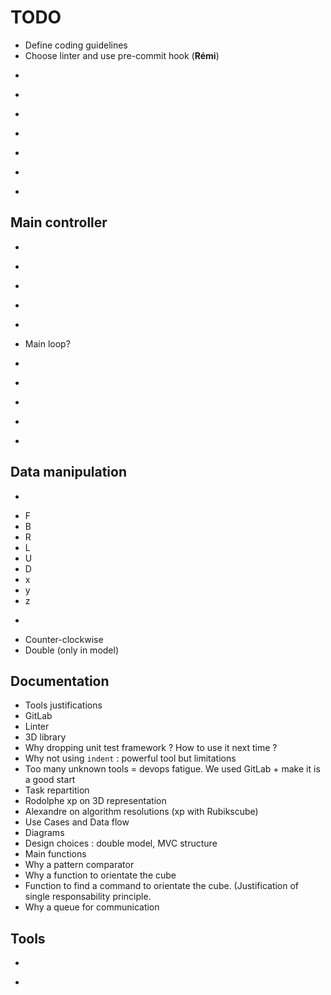 # TODO
* Define coding guidelines
* Choose linter and use pre-commit hook (**Rémi**)
*  ~~~Set up GitLab server (**Alex**)~~~
* ~~~Choose graphical engine/library (**Rodolphe**)~~~
* ~~~Define data structure representing RCube's **state** (**Rémi**)~~~
* ~~~Create model for 3D representation (**Rodolphe**)~~~
* ~~~Find website for cube manipulation (**Alex**)~~~
* ~~~Define file structure hierarchy (folders `src`, `build`, `test`)~~~
* ~~~Create bulk string command parser~~~

## Main controller
* ~~~Setup~~~
 * ~~~3D Cube visualisation~~~
 * ~~~Models initialization~~~
 * ~~~User input interface setup~~~
 * ~~~Return to main loop~~~
* Main loop?
 * ~~~User input acquisition via SDL~~~
 * ~~~Command dispatch to controller (dripping down)~~~
 * ~~~Command dispatch to view (Bubbling up)~~~
 * ~~~Store command to history~~~
 * ~~~~Move positionCube from model to controller~~~~

## Data manipulation
* ~~~Rotations~~~
 * F
 * B
 * R
 * L
 * U
 * D
 * x
 * y
 * z
* ~~~Rotation modifiers~~~
 * Counter-clockwise
 * Double (only in model)

## Documentation
* Tools justifications
 * GitLab
 * Linter
 * 3D library
 * Why dropping unit test framework ? How to use it next time ?
 * Why not using `indent` : powerful tool but limitations
 * Too many unknown tools = devops fatigue. We used GitLab + make it is a good
   start
* Task repartition
 * Rodolphe xp on 3D representation
 * Alexandre on algorithm resolutions (xp with Rubikscube)
* Use Cases and Data flow
* Diagrams
* Design choices : double model, MVC structure
* Main functions
 * Why a pattern comparator
 * Why a function to orientate the cube
 * Function to find a command to orientate the cube. (Justification of single
   responsability principle.
 * Why a queue for communication

## Tools
* ~~~Makefile~~~
* ~~~.gitignore~~~
